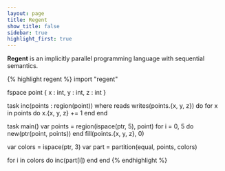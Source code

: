 ```yaml
---
layout: page
title: Regent
show_title: false
sidebar: true
highlight_first: true
---
```


**Regent** is an implicitly parallel programming language with
sequential semantics.

{% highlight regent %}
import "regent"

fspace point { x : int, y : int, z : int }

task inc(points : region(point))
where reads writes(points.{x, y, z}) do
  for x in points do
    x.{x, y, z} += 1
  end
end

task main()
  var points = region(ispace(ptr, 5), point)
  for i = 0, 5 do new(ptr(point, points)) end
  fill(points.{x, y, z}, 0)

  var colors = ispace(ptr, 3)
  var part = partition(equal, points, colors)

  for i in colors do
    inc(part[i])
  end
end
{% endhighlight %}

